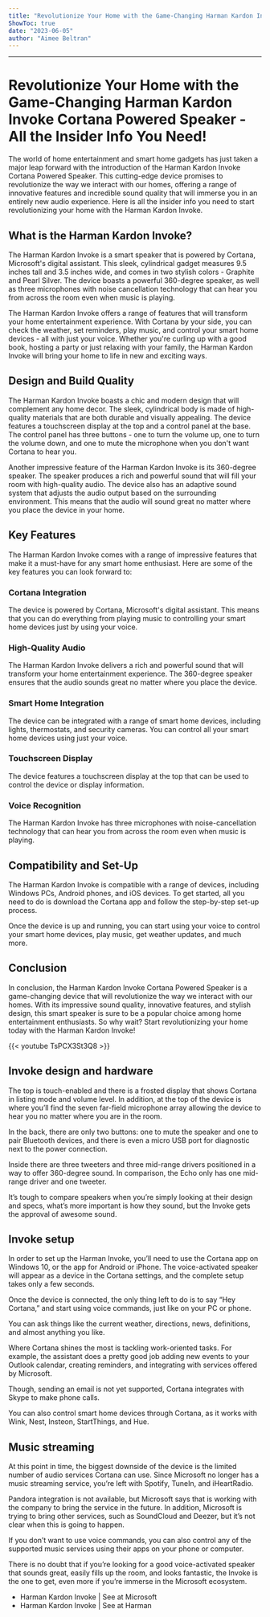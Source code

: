 ```yaml
---
title: "Revolutionize Your Home with the Game-Changing Harman Kardon Invoke Cortana Powered Speaker - All the Insider Info You Need!"
ShowToc: true 
date: "2023-06-05"
author: "Aimee Beltran"
---
```

*****
# Revolutionize Your Home with the Game-Changing Harman Kardon Invoke Cortana Powered Speaker - All the Insider Info You Need!

The world of home entertainment and smart home gadgets has just taken a major leap forward with the introduction of the Harman Kardon Invoke Cortana Powered Speaker. This cutting-edge device promises to revolutionize the way we interact with our homes, offering a range of innovative features and incredible sound quality that will immerse you in an entirely new audio experience. Here is all the insider info you need to start revolutionizing your home with the Harman Kardon Invoke.

## What is the Harman Kardon Invoke?

The Harman Kardon Invoke is a smart speaker that is powered by Cortana, Microsoft's digital assistant. This sleek, cylindrical gadget measures 9.5 inches tall and 3.5 inches wide, and comes in two stylish colors - Graphite and Pearl Silver. The device boasts a powerful 360-degree speaker, as well as three microphones with noise cancellation technology that can hear you from across the room even when music is playing.

The Harman Kardon Invoke offers a range of features that will transform your home entertainment experience. With Cortana by your side, you can check the weather, set reminders, play music, and control your smart home devices - all with just your voice. Whether you're curling up with a good book, hosting a party or just relaxing with your family, the Harman Kardon Invoke will bring your home to life in new and exciting ways.

## Design and Build Quality

The Harman Kardon Invoke boasts a chic and modern design that will complement any home decor. The sleek, cylindrical body is made of high-quality materials that are both durable and visually appealing. The device features a touchscreen display at the top and a control panel at the base. The control panel has three buttons - one to turn the volume up, one to turn the volume down, and one to mute the microphone when you don't want Cortana to hear you.

Another impressive feature of the Harman Kardon Invoke is its 360-degree speaker. The speaker produces a rich and powerful sound that will fill your room with high-quality audio. The device also has an adaptive sound system that adjusts the audio output based on the surrounding environment. This means that the audio will sound great no matter where you place the device in your home.

## Key Features

The Harman Kardon Invoke comes with a range of impressive features that make it a must-have for any smart home enthusiast. Here are some of the key features you can look forward to:

### Cortana Integration

The device is powered by Cortana, Microsoft's digital assistant. This means that you can do everything from playing music to controlling your smart home devices just by using your voice.

### High-Quality Audio

The Harman Kardon Invoke delivers a rich and powerful sound that will transform your home entertainment experience. The 360-degree speaker ensures that the audio sounds great no matter where you place the device.

### Smart Home Integration

The device can be integrated with a range of smart home devices, including lights, thermostats, and security cameras. You can control all your smart home devices using just your voice.

### Touchscreen Display

The device features a touchscreen display at the top that can be used to control the device or display information.

### Voice Recognition

The Harman Kardon Invoke has three microphones with noise-cancellation technology that can hear you from across the room even when music is playing.

## Compatibility and Set-Up

The Harman Kardon Invoke is compatible with a range of devices, including Windows PCs, Android phones, and iOS devices. To get started, all you need to do is download the Cortana app and follow the step-by-step set-up process.

Once the device is up and running, you can start using your voice to control your smart home devices, play music, get weather updates, and much more.

## Conclusion

In conclusion, the Harman Kardon Invoke Cortana Powered Speaker is a game-changing device that will revolutionize the way we interact with our homes. With its impressive sound quality, innovative features, and stylish design, this smart speaker is sure to be a popular choice among home entertainment enthusiasts. So why wait? Start revolutionizing your home today with the Harman Kardon Invoke!

{{< youtube TsPCX3St3Q8 >}} 



## Invoke design and hardware
 
The top is touch-enabled and there is a frosted display that shows Cortana in listing mode and volume level. In addition, at the top of the device is where you’ll find the seven far-field microphone array allowing the device to hear you no matter where you are in the room.
 
In the back, there are only two buttons: one to mute the speaker and one to pair Bluetooth devices, and there is even a micro USB port for diagnostic next to the power connection.
 
Inside there are three tweeters and three mid-range drivers positioned in a way to offer 360-degree sound. In comparison, the Echo only has one mid-range driver and one tweeter.
 
It’s tough to compare speakers when you’re simply looking at their design and specs, what’s more important is how they sound, but the Invoke gets the approval of awesome sound.
 
## Invoke setup
 
In order to set up the Harman Invoke, you’ll need to use the Cortana app on Windows 10, or the app for Android or iPhone. The voice-activated speaker will appear as a device in the Cortana settings, and the complete setup takes only a few seconds.
 
Once the device is connected, the only thing left to do is to say “Hey Cortana,” and start using voice commands, just like on your PC or phone.
 
You can ask things like the current weather, directions, news, definitions, and almost anything you like.
 
Where Cortana shines the most is tackling work-oriented tasks. For example, the assistant does a pretty good job adding new events to your Outlook calendar, creating reminders, and integrating with services offered by Microsoft. 
 
Though, sending an email is not yet supported, Cortana integrates with Skype to make phone calls.
 
You can also control smart home devices through Cortana, as it works with Wink, Nest, Insteon, StartThings, and Hue.
 
## Music streaming
 
At this point in time, the biggest downside of the device is the limited number of audio services Cortana can use. Since Microsoft no longer has a music streaming service, you’re left with Spotify, TuneIn, and iHeartRadio.
 
Pandora integration is not available, but Microsoft says that is working with the company to bring the service in the future. In addition, Microsoft is trying to bring other services, such as SoundCloud and Deezer, but it’s not clear when this is going to happen.
 
If you don’t want to use voice commands, you can also control any of the supported music services using their apps on your phone or computer.
 
There is no doubt that if you’re looking for a good voice-activated speaker that sounds great, easily fills up the room, and looks fantastic, the Invoke is the one to get, even more if you’re immerse in the Microsoft ecosystem.
 
- Harman Kardon Invoke | See at Microsoft
 - Harman Kardon Invoke | See at Harman





